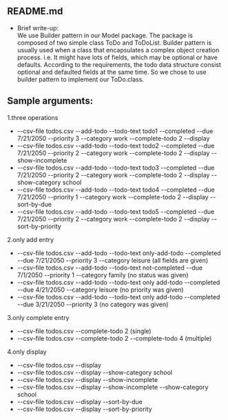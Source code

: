 ## README.md
- Brief write-up: <br>
  We use Builder pattern in our Model package. The package is composed of two simple class ToDo and ToDoList.
  Builder pattern is usually used when a class that encapsulates a complex object creation process. i.e. It might have lots of fields, which may be optional or have defaults. According to the requirements, the todo data structure consist optional and defaulted fields at the same time. So we chose to use builder pattern to implement our ToDo.class.

## Sample arguments:
1.three operations<br>
- --csv-file todos.csv --add-todo --todo-text todo1 --completed --due 7/21/2050 --priority 3 --category work --complete-todo 2 --display<br>
- --csv-file todos.csv --add-todo --todo-text todo2 --completed --due 7/21/2050 --priority 2 --category work --complete-todo 2 --display --show-incomplete<br>
- --csv-file todos.csv --add-todo --todo-text todo3 --completed --due 7/21/2050 --priority 2 --category work --complete-todo 2 --display --show-category school<br>
- --csv-file todos.csv --add-todo --todo-text todo4 --completed --due 7/21/2050 --priority 1 --category work --complete-todo 2 --display --sort-by-due<br>
- --csv-file todos.csv --add-todo --todo-text todo5 --completed --due 7/21/2050 --priority 2 --category work --complete-todo 2 --display --sort-by-priority<br>

2.only add entry<br>
- --csv-file todos.csv --add-todo --todo-text only-add-todo --completed --due 7/21/2050 --priority 3 --category leisure (all fields are given)<br>
- --csv-file todos.csv --add-todo --todo-text not-completed --due 7/1/2050 --priority 1 --category family (no status was given)<br>
- --csv-file todos.csv --add-todo --todo-text only add-todo --completed --due 4/21/2050 --category leisure (no priority was given)<br>
- --csv-file todos.csv --add-todo --todo-text only add-todo --completed --due 3/21/2050 --priority 3 (no category was given)<br>

3.only complete entry
- --csv-file todos.csv --complete-todo 2 (single)<br>
- --csv-file todos.csv --complete-todo 2 --complete-todo 4 (multiple)<br>

4.only display
- --csv-file todos.csv --display<br>
- --csv-file todos.csv --display --show-category school<br>
- --csv-file todos.csv --display --show-incomplete<br>
- --csv-file todos.csv --display --show-incomplete --show-category school<br>
- --csv-file todos.csv --display --sort-by-due<br>
- --csv-file todos.csv --display --sort-by-priority<br>

